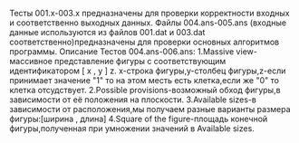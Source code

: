 Тесты 001.x-003.x предназначены для проверки корректности входных и соответственно выходных данных.
Файлы 004.ans-005.ans (входные данные используются из файлов 001.dat и 003.dat соответственно)предназначены для проверки основных алгоритмов программы.
Описание Тестов 004.ans-006.ans:
1.Massive view-массивное представление фигуры с соответствующим идентификатором  [ x , y ] z.
x-строка фигуры,y-столбец фигуры,z-если принимает значение "1" то на этом месть есть клетка,если же "0" то клетка отсудствует.
2.Possible provisions-возможный обход фигуры,в зависимости от её положения на плоскости.
3.Available sizes-в зависимости от расположения,мы получаем разные варианты размера фигуры:[ширина , длина]
4.Square of the figure-площадь конечной фигуры,полученная при умножении значений в Available sizes.
